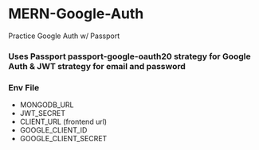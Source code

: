 # MERN-Google-Auth
Practice Google Auth w/ Passport


### Uses Passport passport-google-oauth20 strategy for Google Auth & JWT strategy for email and password



### Env File
- MONGODB_URL
- JWT_SECRET
- CLIENT_URL (frontend url)
- GOOGLE_CLIENT_ID
- GOOGLE_CLIENT_SECRET
